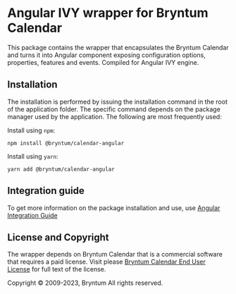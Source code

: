 # Angular IVY wrapper for Bryntum Calendar

This package contains the wrapper that encapsulates the Bryntum Calendar and turns it into Angular component exposing
configuration options, properties, features and events. Compiled for Angular IVY engine.

## Installation

The installation is performed by issuing the installation command in the root of the application folder.
The specific command depends on the package manager used by the application.
The following are most frequently used:

Install using `npm`:

```shell
npm install @bryntum/calendar-angular
```

Install using `yarn`:

```shell
yarn add @bryntum/calendar-angular
```

## Integration guide

To get more information on the package installation and use, use
[Angular Integration Guide](https://bryntum.com/products/calendar/docs/guide/Calendar/integration/angular/guide)

## License and Copyright

The wrapper depends on Bryntum Calendar that is a commercial software that requires a paid license.
Visit please [Bryntum Calendar End User License](https://bryntum.com/products/calendar/license/) for full text of the license.

Copyright © 2009-2023, Bryntum
All rights reserved.
